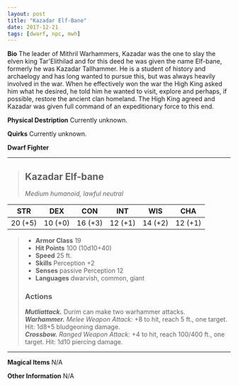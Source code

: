 ```yaml
---
layout: post
title: "Kazadar Elf-Bane"
date: 2017-12-21
tags: [dwarf, npc, mwh]
---
```


**Bio** The leader of Mithril Warhammers, Kazadar was the one to slay the elven king Tar'Elithilad and for this deed he was given the name Elf-bane, formerly he was Kazadar Tallhammer. He is a student of history and archaelogy and has long wanted to pursue this, but was always heavily involved in the war. When he effectively won the war the High King asked him what he desired, he told him he wanted to visit, explore and perhaps, if possible, restore the ancient clan homeland. The High King agreed and Kazadar was given full command of an expeditionary force to this end.

**Physical Destription** Currently unknown.

**Quirks** Currently unknown.

**Dwarf Fighter**

---
> ## Kazadar Elf-bane
>*Medium humanoid, lawful neutral*

|STR|DEX|CON|INT|WIS|CHA|
|:---:|:---:|:---:|:---:|:---:|:---:|
|20 (+5)|10 (+0)|16 (+3)|12 (+1)|14 (+2)|12 (+1)|

> - **Armor Class** 19
> - **Hit Points** 100 (10d10+40)
> - **Speed** 25 ft.
> - **Skills** Perception +2
> - **Senses** passive Perception 12
> - **Languages** dwarvish, common, giant
>
> ### Actions
> ***Mutliattack.*** Durim can make two warhammer attacks.  
> ***Warhammer.*** *Melee Weapon Attack:* +8 to hit, reach 5 ft., one target. Hit: 1d8+5 bludgeoning damage.  
> ***Crossbow.*** *Ranged Weapon Attack:* +4 to hit, reach 100/400 ft., one target. Hit: 1d10 piercing damage.

---

**Magical Items** N/A

**Other Information** N/A